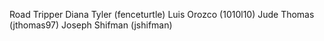 Road Tripper
Diana Tyler (fenceturtle)
Luis Orozco (1010l10)
Jude Thomas (jthomas97)
Joseph Shifman (jshifman)
